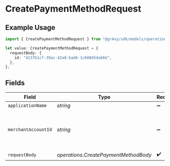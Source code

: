 # CreatePaymentMethodRequest

## Example Usage

```typescript
import { CreatePaymentMethodRequest } from "@gr4vy/sdk/models/operations";

let value: CreatePaymentMethodRequest = {
  requestBody: {
    id: "4137b1cf-39ac-42a8-bad6-1c680d5dab6b",
  },
};
```

## Fields

| Field                                                   | Type                                                    | Required                                                | Description                                             |
| ------------------------------------------------------- | ------------------------------------------------------- | ------------------------------------------------------- | ------------------------------------------------------- |
| `applicationName`                                       | *string*                                                | :heavy_minus_sign:                                      | N/A                                                     |
| `merchantAccountId`                                     | *string*                                                | :heavy_minus_sign:                                      | The ID of the merchant account to use for this request. |
| `requestBody`                                           | *operations.CreatePaymentMethodBody*                    | :heavy_check_mark:                                      | N/A                                                     |